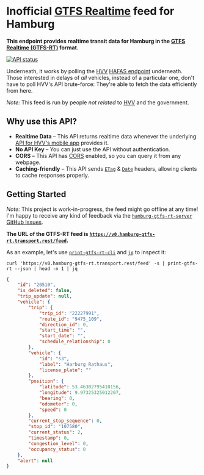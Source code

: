 # Inofficial [GTFS Realtime](https://gtfs.org/reference/realtime/v2/) feed for Hamburg

**This endpoint provides realtime transit data for Hamburg in the [GTFS Realtime (GTFS-RT)](https://gtfs.org/reference/realtime/v2/) format.**

[![API status](https://badgen.net/uptime-robot/status/m786241281-20b657adafa29b96eef65372)](https://stats.uptimerobot.com/57wNLs39M/786241281)

Underneath, it works by polling the [HVV](https://en.wikipedia.org/wiki/Hamburger_Verkehrsverbund) [HAFAS endpoint](https://github.com/public-transport/hafas-client/tree/5/p/hvv) underneath. Those interested in delays of *all* vehicles, instead of a particular one, don't have to poll HVV's API brute-force: They're able to fetch the data efficiently from here.

*Note:* This feed is run by people *not related* to [HVV](https://en.wikipedia.org/wiki/Hamburger_Verkehrsverbund) and the government.


## Why use this API?

- **Realtime Data** – This API returns realtime data whenever the underlying [API for HVV's mobile app](https://github.com/public-transport/hafas-client/tree/5/p/hvv) provides it.
- **No API Key** – You can just use the API without authentication.
- **CORS** – This API has [CORS](https://developer.mozilla.org/en-US/docs/Web/HTTP/Access_control_CORS) enabled, so you can query it from any webpage.
- **Caching-friendly** – This API sends [`ETag`](https://developer.mozilla.org/en-US/docs/Web/HTTP/Headers/ETag) & [`Date`](https://developer.mozilla.org/en-US/docs/Web/HTTP/Headers/Date) headers, allowing clients to cache responses properly.


## Getting Started

*Note:* This project is work-in-progress, the feed might go offline at any time! I'm happy to receive any kind of feedback via the [`hamburg-gtfs-rt-server` GitHub Issues](https://github.com/derhuerst/hamburg-gtfs-rt-server/issues).

**The URL of the GTFS-RT feed is [`https://v0.hamburg-gtfs-rt.transport.rest/feed`](https://v0.hamburg-gtfs-rt.transport.rest/feed).**

As an example, let's use [`print-gtfs-rt-cli`](https://github.com/derhuerst/print-gtfs-rt-cli) and [`jq`](https://stedolan.github.io/jq/) to inspect it:

```shell
curl 'https://v0.hamburg-gtfs-rt.transport.rest/feed' -s | print-gtfs-rt --json | head -n 1 | jq
```

```json
{
	"id": "20510",
	"is_deleted": false,
	"trip_update": null,
	"vehicle": {
		"trip": {
			"trip_id": "22227991",
			"route_id": "9475_109",
			"direction_id": 0,
			"start_time": "",
			"start_date": "",
			"schedule_relationship": 0
		},
		"vehicle": {
			"id": "s3",
			"label": "Harburg Rathaus",
			"license_plate": ""
		},
		"position": {
			"latitude": 53.46302795410156,
			"longitude": 9.97325325012207,
			"bearing": 0,
			"odometer": 0,
			"speed": 0
		},
		"current_stop_sequence": 0,
		"stop_id": "107580",
		"current_status": 2,
		"timestamp": 0,
		"congestion_level": 0,
		"occupancy_status": 0
	},
	"alert": null
}
```
